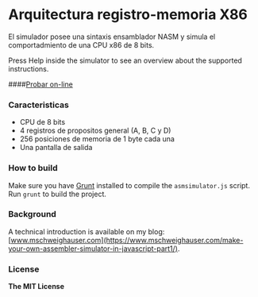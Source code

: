 # Arquitectura registro-memoria X86
El simulador posee una sintaxis ensamblador NASM y simula el comportadmiento de una CPU x86 de 8 bits.

Press Help inside the simulator to see an overview about the supported instructions.

####<a href="http://ruiz-jose.github.io/arq-registro-x86/index.html" target="_blank">Probar on-line</a>

### Caracteristicas
- CPU de 8 bits
- 4 registros de propositos general (A, B, C y D)
- 256 posiciones de memoria de 1 byte cada una
- Una pantalla de salida

### How to build
Make sure you have <a href="http://www.gruntjs.com/" target="_blank">Grunt</a> installed to compile the `asmsimulator.js` script.
Run `grunt` to build the project.

### Background
A technical introduction is available on my blog: [www.mschweighauser.com](https://www.mschweighauser.com/make-your-own-assembler-simulator-in-javascript-part1/).

### License
**The MIT License**